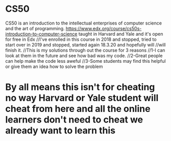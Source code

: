 # CS50
CS50 is an introduction to the intellectual enterprises of computer science and the art of programming.
https://www.edx.org/course/cs50s-introduction-to-computer-science
taught in Harvard and Yale and it's open for free in Edx 
//I've enrolled in this course in 2018 and stopped, tried to start over in 2019 and stopped, started again 18.3.20 and hopefully will
//will finish it.
//This is my solutions through out the course for 3 reasons
//1-I can look at them in the future and see how bad was my code.
//2-Great people can help make the code less aweful
//3-Some students may find this helpful or give them an idea how to solve the problem
 # By all means this isn't for cheating no way Harvard or Yale student will cheat from here and all the online learners don't need to cheat we already want to learn this
 
 
